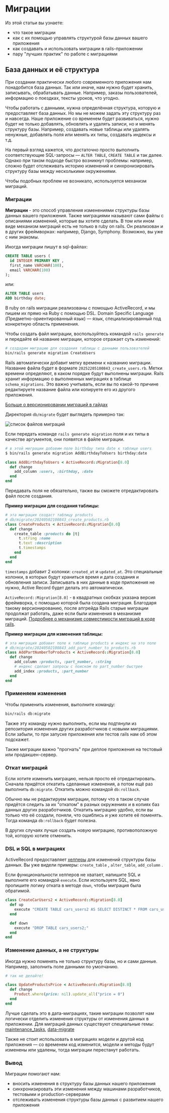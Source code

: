 # Миграции

Из этой статьи вы узнаете:
- что такое миграции
- как с их помощью управлять структурой базы данных вашего приложения
- как создавать и использовать миграции в rails-приложении
- пару "лучших практик" по работе с миграциями

## База данных и её структура

При создании практически любого современного приложения нам понадобится база данных. Так или иначе, нам нужно будет хранить, записывать, обрабатывать данные. Например, заказы пользователей, информацию о поездках, тексты уроков, что угодно.

Чтобы работать с данными, нужна определённая структура, которую и предоставляет база данных. Но мы не можем задать эту структуру раз и навсегда. Наше приложение со временем будет развиваться, нужно будет не только добавлять, обновлять и удалять записи, но и менять структуру базы. Например, создавать новые таблицы или удалять ненужные, добавлять поля или менять их типы, создавать индексы и т.д.

На первый взгляд кажется, что достаточно просто выполнить соответствующие SQL-запросы — `ALTER TABLE`, `CREATE TABLE` и так далее. Однако при таком подходе быстро возникнут проблемы: например, сложно будет отслеживать историю изменений и синхронизировать структуру базы между несколькими окружениями.

Чтобы подобных проблем не возникало, используется механизм миграций.

### Миграции

**Миграции** - это способ управления изменениями структуры базы данных вашего приложения. Также миграциями называют сами файлы с описаниями изменений, которые вы хотите сделать. В том или ином виде механизм миграций есть не только в ruby on rails. Он реализован и в других фреймворках: например, Django, Symphony. Возможно, вы уже с ним знакомы.

Иногда миграции пишут в sql-файлах:

```sql
CREATE TABLE users (
  id INTEGER PRIMARY KEY ,
  first_name VARCHAR(100),
  email VARCHAR(100)
);
```

или:

```sql
ALTER TABLE users
ADD birthday date; 
```

В ruby on rails миграции реализованы с помощью ActiveRecord, и мы пишем их прямо на Ruby с помощью DSL. Domain Specific Language (Предметно-ориентированный язык) — язык, специализированный под конкретную область применения.

Чтобы создать файл миграции, воспользуйтесь командой `rails generate` и передайте ей название миграции, которое отражает суть изменений:

```bash
# создадим миграцию для создания таблицы с данными пользователей
bin/rails generate migration CreateUsers
```

Rails автоматически добавит метку времени к названию миграции. Название файла будет в формате `20252205100843_create_users.rb`. Метки времени определяют, в каком порядке будут выполнены миграции. Rails хранит информацию о выполненных миграциях в таблице `schema_migrations`. Это важно учитывать, если вы по какой-то причине редактируете название файла или копируете его из другого приложения.   

[Больше о версионировании миграций в гайдах](https://guides.rubyonrails.org/active_record_migrations.html#rails-migration-version-control)

Директория `db/migrate` будет выглядеть примерно так:  

![список файлов миграций](./images/image.png)

Если передать команде `rails generate migration` поля и их типы в качестве аргументов, они появятся в файле миграции.

```bash
# в этой миграции добавим поле birthday типа date к таблице users
$ bin/rails generate migration AddBirthdayToUsers birthday:date
```

```ruby
class AddBirthdayToUsers < ActiveRecord::Migration[8.0]
  def change
    add_column :users, :birthday, :date
  end
end
```

Передавать поля не обязательно, также вы сможете отредактировать файл после создания.  

**Пример миграции для создания таблицы:**

```ruby
# эта миграция создаст таблицу products
# db/migrate/20240502100843_create_products.rb
class CreateProducts < ActiveRecord::Migration[8.0]
  def change
    create_table :products do |t|
      t.string :name
      t.text :description
      t.timestamps
    end
  end
end
```

`timestamps` добавит 2 колонки: `created_at` и `updated_at`. Это специальные колонки, в которых будут храниться время и дата создания и обновления записи. Записывать в них данные в коде приложения не нужно, Active Record будет делать это автоматически.

`ActiveRecord::Migration[8.0]` - в квадратных скобках указана версия фреймворка,  с помощью которой была создана миграция. Благодаря такому версионированию, после апгрейда Rails старые миграции продолжат работать, даже если были изменения в механизме миграций. [Подробнее о механизме совместимости миграций в коде rails](https://github.com/rails/rails/blob/65014e2379546e25407e87e5b3a056e0460361c7/activerecord/lib/active_record/migration/compatibility.rb#L16-L31).  

**Пример миграции для изменения таблицы:**

```ruby
# эта миграция добавит поле к таблице products и индекс на это поле
# db/migrate/20240502100843_add_part_number_to_products.rb
class AddPartNumberToProducts < ActiveRecord::Migration[8.0]
  def change
    add_column :products, :part_number, :string
    # индекс сделает запросы с поиском по part_number быстрее
    add_index :products, :part_number
  end
end
```

### Применяем изменения

Чтобы применить изменения, выполните команду:

```bash
bin/rails db:migrate
```

Также эту команду нужно выполнить, если мы подтянули из репозитория изменения других разработчиков с новыми миграциями. Если забыли, то при запуске приложения или тестов rails нам об этом подскажет. 

Также миграции важно "прогнать" при деплое приложения на тестовый или продакшен-сервер.

### Откат миграций

Если хотите изменить миграцию, нельзя просто её отредактировать. Сначала придётся откатить сделанные изменения, а потом ещё раз выполнить `db:migrate`. Откатить можно командой `db:rollback`.

Обычно мы не редактируем миграции, потому что в таком случае придётся следить за их "откатом" в разных окружениях и в копиях баз данных других разработчиков. Откатить миграцию удобно, если вы только что её создали, поняли, что ошиблись и уже хотите её поменять. Тогда команда `db:rollback` будет полезна.

В других случаях лучше создать новую миграцию, противоположную той, которую хотите отменить.

### DSL и SQL в миграциях

ActiveRecord предоставляет [хелперы](https://guides.rubyonrails.org/active_record_migrations.html#updating-migrations) для изменений структуры базы данных.  Вы уже видели примеры: `create_table` , `alter_table`, `add_column` .

Если функциональности хелперов не хватает, напишите SQL и выполните его командой `execute`. Если используете SQL, явно пропишите логику отката в методе `down`, чтобы миграция была обратимой. 

```ruby
class CreateCarUsers2 < ActiveRecord::Migration[8.0]
  def up
    execute "CREATE TABLE cars_users2 AS SELECT DISTINCT * FROM cars_users;"
  end

  def down
    execute "DROP TABLE cars_users2;"
  end
end
```

### Изменение данных, а не структуры

Иногда нужно поменять не только структуру базы, но и сами данные. Например, заполнить поле данными по умолчанию.

```ruby
# так не делайте!

class UpdateProductsPrice < ActiveRecord::Migration[8.0]
  def change
    Product.where(price: nil).update_all("price = 0")
  end
end
```

Лучше сделать это в дата-миграциях, такие миграции позволят нам логически отделить изменения структуры от изменения данных в приложении.
Для миграций данных существуют специальные гемы: [maintenance_tasks](https://github.com/Shopify/maintenance_tasks), [data-migrate](https://github.com/ilyakatz/data-migrate)

Также не стоит использовать в миграциях  модели и другой код приложения — со временем код изменится, модели и методы будут изменены или удалены, тогда миграции перестанут работать.

### Вывод

Миграции помогают нам:
- вносить изменения в структуру базы данных нашего приложения
- синхронизировать эти изменения между машинами разработчиков, тестовыми и production-серверами
- отслеживать изменения структуры базы данных с развитием нашего приложения
